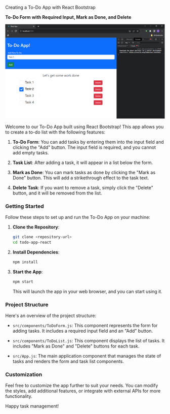 Creating a To-Do App with React Bootstrap

**To-Do Form with Required Input, Mark as Done, and Delete**

![To-Do App Preview](Capture.PNG)

Welcome to our To-Do App built using React Bootstrap! This app allows you to create a to-do list with the following features:

1. **To-Do Form**: You can add tasks by entering them into the input field and clicking the "Add" button. The input field is required, and you cannot add empty tasks.

2. **Task List**: After adding a task, it will appear in a list below the form.

3. **Mark as Done**: You can mark tasks as done by clicking the "Mark as Done" button. This will add a strikethrough effect to the task text.

4. **Delete Task**: If you want to remove a task, simply click the "Delete" button, and it will be removed from the list.

### Getting Started

Follow these steps to set up and run the To-Do App on your machine:

1. **Clone the Repository**:

   ```bash
   git clone <repository-url>
   cd todo-app-react
   ```

2. **Install Dependencies**:

   ```bash
   npm install
   ```

3. **Start the App**:

   ```bash
   npm start
   ```

   This will launch the app in your web browser, and you can start using it.

### Project Structure

Here's an overview of the project structure:

- `src/components/ToDoForm.js`: This component represents the form for adding tasks. It includes a required input field and an "Add" button.

- `src/components/ToDoList.js`: This component displays the list of tasks. It includes "Mark as Done" and "Delete" buttons for each task.

- `src/App.js`: The main application component that manages the state of tasks and renders the form and task list components.

### Customization

Feel free to customize the app further to suit your needs. You can modify the styles, add additional features, or integrate with external APIs for more functionality.

Happy task management!